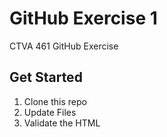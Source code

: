 # GitHub Exercise 1

CTVA 461 GitHub Exercise

## Get Started

1. Clone this repo
2. Update Files
3. Validate the HTML